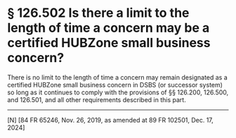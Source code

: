 # § 126.502   Is there a limit to the length of time a concern may be a certified HUBZone small business concern?

There is no limit to the length of time a concern may remain designated as a certified HUBZone small business concern in DSBS (or successor system) so long as it continues to comply with the provisions of §§ 126.200, 126.500, and 126.501, and all other requirements described in this part.



---

[N] [84 FR 65246, Nov. 26, 2019, as amended at 89 FR 102501, Dec. 17, 2024]




